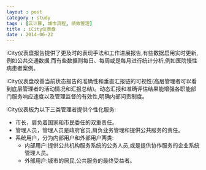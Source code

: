 ```yaml
---
layout : post
category : study
tags : [云计算, 城市流程, 绩效管理]
title : iCity仪表盘
date : 2014-06-22
---
```


iCity仪表盘报告提供了更及时的表现手法和工作进展报告,有些数据启用实时更新,例如公共交通数据,而有些数据则每日、每周或是每月进行统计分析,例如医院慢性病患者案例。

iCity仪表盘改善当前状态报告的准确性和垂直汇报链的可视性(高层管理者可以看到底层管理者的活动情况和汇报总结)。动态汇报和准确评估结果能增强各职能部门服务响应速度以及管理监督的有效性,明确内部问责制度。

iCity仪表板为以下三类管理者提供个性化服务:

- 市长，肩负着国家和市民委任的双重责任。
- 管理人员，管理人员是政府官员,肩负业务管理和提供公共服务的责任。
- 系统用户，分为内部用户和外部用户两类:
    - 内部用户:提供公共机构服务系统的公务人员,或是提供协作服务的企业系统管理人员。
    - 外部用户:城市的居民,公共服务的最终受益者。
